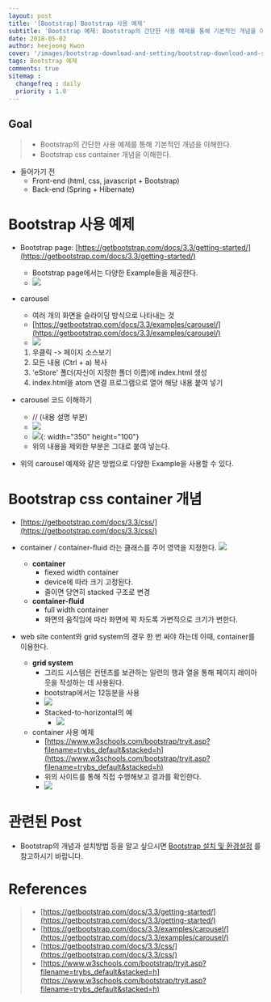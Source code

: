 ```yaml
---
layout: post
title: '[Bootstrap] Bootstrap 사용 예제'
subtitle: 'Bootstrap 예제: Bootstrap의 간단한 사용 예제를 통해 기본적인 개념을 이해한다.'
date: 2018-05-02
author: heejeong Kwon
cover: '/images/bootstrap-download-and-setting/bootstrap-download-and-setting-main.png'
tags: Bootstrap 예제
comments: true
sitemap :
  changefreq : daily
  priority : 1.0
---
```



## Goal
> - Bootstrap의 간단한 사용 예제를 통해 기본적인 개념을 이해한다.
> - Bootstrap css container 개념을 이해한다.


* 들어가기 전
  * Front-end (html, css, javascript + Bootstrap)
  * Back-end (Spring + Hibernate)


# Bootstrap 사용 예제
* Bootstrap page: [https://getbootstrap.com/docs/3.3/getting-started/](https://getbootstrap.com/docs/3.3/getting-started/)
  * Bootstrap page에서는 다양한 Example들을 제공한다.
  * ![](/images/bootstrap-example/bootstrap-example.png)

* carousel
  * 여러 개의 화면을 슬라이딩 방식으로 나타내는 것
  * [https://getbootstrap.com/docs/3.3/examples/carousel/](https://getbootstrap.com/docs/3.3/examples/carousel/)
  * ![](/images/bootstrap-example/bootstrap-examples-carousel.png)

  1. 우클릭 -> 페이지 소스보기
  2. 모든 내용 (Ctrl + a) 복사
  3. 'eStore' 폴더(자신이 지정한 폴더 이름)에 index.html 생성
  4. index.html을 atom 연결 프로그램으로 열어 해당 내용 붙여 넣기

* carousel 코드 이해하기
  * // (내용 설명 부분)
  * ![](/images/bootstrap-example/bootstrap-example-tip.png)
  * ![](/images/bootstrap-example/bootstrap-example-tip4.png){: width="350" height="100"}
  * 위의 내용을 제외한 부분은 그대로 붙여 넣는다.

* 위의 carousel 예제와 같은 방법으로 다양한 Example을 사용할 수 있다.


# Bootstrap css container 개념
  * [https://getbootstrap.com/docs/3.3/css/](https://getbootstrap.com/docs/3.3/css/)

  * container / container-fluid 라는 클래스를 주어 영역을 지정한다.
  ![](/images/bootstrap-example/bootstrap-containers.png)
    * **container**
      * fiexed width container
      * device에 따라 크기 고정된다.
      * 줄이면 당연히 stacked 구조로 변경
    * **container-fluid**
      * full width container
      * 화면의 움직임에 따라 화면에 꽉 차도록 가변적으로 크기가 변한다.

  * web site content와 grid system의 경우 한 번 싸야 하는데 이때, container를 이용한다.
    * **grid system**
      * 그리드 시스템은 컨텐츠를 보관하는 일련의 행과 열을 통해 페이지 레이아웃을 작성하는 데 사용된다.
      * bootstrap에서는 12등분을 사용
      * ![](/images/bootstrap-example/grid-options.png)
      * Stacked-to-horizontal의 예
        * ![](/images/bootstrap-example/stacked-to-horizontal-example.png)
    * container 사용 예제
      * [https://www.w3schools.com/bootstrap/tryit.asp?filename=trybs_default&stacked=h](https://www.w3schools.com/bootstrap/tryit.asp?filename=trybs_default&stacked=h)
      * 위의 사이트를 통해 직접 수행해보고 결과를 확인한다.
      * ![](/images/bootstrap-example/bootstrap-containers-example.png)



# 관련된 Post
* Bootstrap의 개념과 설치방법 등을 알고 싶으시면 [Bootstrap 설치 및 환경설정](https://gmlwjd9405.github.io/2018/05/02/bootstrap-download-and-setting.html) 를 참고하시기 바랍니다.


# References
> - [https://getbootstrap.com/docs/3.3/getting-started/](https://getbootstrap.com/docs/3.3/getting-started/)
> - [https://getbootstrap.com/docs/3.3/examples/carousel/](https://getbootstrap.com/docs/3.3/examples/carousel/)
> - [https://getbootstrap.com/docs/3.3/css/](https://getbootstrap.com/docs/3.3/css/)
> - [https://www.w3schools.com/bootstrap/tryit.asp?filename=trybs_default&stacked=h](https://www.w3schools.com/bootstrap/tryit.asp?filename=trybs_default&stacked=h)
